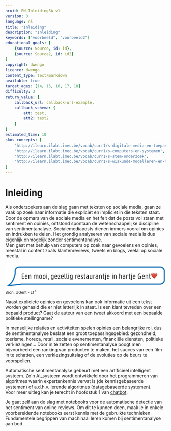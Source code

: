 ```yaml
---
hruid: PN_InleidingSA-v1
version: 3
language: nl
title: "Inleiding"
description: "Inleiding"
keywords: ["voorbeeld", "voorbeeld2"]
educational_goals: [
    {source: Source, id: id}, 
    {source: Source2, id: id2}
]
copyright: dwengo
licence: dwengo
content_type: text/markdown
available: true
target_ages: [14, 15, 16, 17, 18]
difficulty: 3
return_value: {
    callback_url: callback-url-example,
    callback_schema: {
        att: test,
        att2: test2
    }
}
estimated_time: 10
skos_concepts: [
    'http://ilearn.ilabt.imec.be/vocab/curr1/s-digitale-media-en-toepassingen', 
    'http://ilearn.ilabt.imec.be/vocab/curr1/s-computers-en-systemen', 
    'http://ilearn.ilabt.imec.be/vocab/curr1/s-stem-onderzoek', 
    'http://ilearn.ilabt.imec.be/vocab/curr1/s-wiskunde-modelleren-en-heuristiek'
]
---
```


# Inleiding

Als onderzoekers aan de slag gaan met teksten op sociale media, gaan ze vaak op zoek naar informatie die expliciet en impliciet in die teksten staat. Door de opmars van de sociale media en het feit dat de posts vol staan met sentiment en opinies, ontstond spontaan de wetenschappelijke discipline van sentimentanalyse. Socialemediaposts dienen immers vooral om opinies en indrukken te delen. Het grondig analyseren van sociale media is dus eigenlijk onmogelijk zonder sentimentanalyse.  
Men gaat met behulp van computers op zoek naar gevoelens en opinies, meestal in content zoals klantenreviews, tweets en blogs, veelal op sociale media. 

![](embed/resto.png "Post Resto")
<sub>Bron: UGent - LT³</sub>

Naast expliciete opinies en gevoelens kan ook informatie uit een tekst worden gehaald die er niet letterlijk in staat. Is een klant tevreden over een bepaald product? Gaat de auteur van een tweet akkoord met een bepaalde politieke stellingname? 

In menselijke relaties en activiteiten spelen opinies een belangrijke rol, dus de sentimentanalyse beslaat een groot toepassingsgebied: gezondheid, toerisme, horeca, retail, sociale evenementen, financiële diensten, politieke verkiezingen... Door in te zetten op sentimentanalyse poogt men bijvoorbeeld een ranking van producten te maken, het succes van een film in te schatten, een verkiezingsuitslag of de evoluties op de beurs te voorspellen.

Automatische sentimentanalyse gebeurt met een artificieel intelligent systeem. Zo'n AI_systeem wordt ontwikkeld door het programmeren van algoritmes waarin expertenkennis vervat is (de kennisgebaseerde systemen) of a.d.h.v. lerende algoritmes (datagebaseerde systemen).  
Voor meer uitleg kan je terecht in hoofdstuk 1 van [chatbot](embed/Chatbot_handleiding_eerstedruk.pdf "chatbot handleiding").

Je gaat zelf aan de slag met notebooks voor de automatische detectie van het sentiment van online reviews. Om dit te kunnen doen, maak je in enkele voorbereidende notebooks eerst kennis met de gebruikte technieken. Fundamentele begrippen van machinaal leren komen bij sentimentanalyse aan bod.